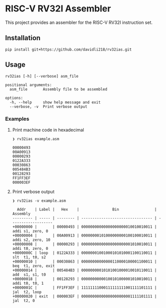 # RISC-V RV32I Assembler

This project provides an assembler for the RISC-V RV32I instruction set.



## Installation

```shell
pip install git+https://github.com/davidli218/rv32ias.git
```



## Usage

```
rv32ias [-h] [--verbose] asm_file

positional arguments:
  asm_file       Assembly file to be assembled

options:
  -h, --help     show help message and exit
  --verbose, -v  Print verbose output
```

### Examples

1. Print machine code in hexadecimal

   ```
   ❯ rv32ias example.asm
   
   00000493
   00A00913
   00000293
   0122A333
   00030863
   005484B3
   00128293
   FF1FF3EF
   000003EF
   ```

2. Print verbose output

   ```
   ❯ rv32ias -v example.asm
   
     Addr    | Label |   Hex    |               Bin                |      Assembly      
   --------- | ----- | -------- | -------------------------------- | -------------------
   +00000000 |       | 00000493 | 00000000000000000000010010010011 | addi s1, zero, 0
   +00000004 |       | 00A00913 | 00000000101000000000100100010011 | addi s2, zero, 10
   +00000008 |       | 00000293 | 00000000000000000000001010010011 | addi t0, zero, 0
   +0000000C | loop  | 0122A333 | 00000001001000101010001100110011 | slt  t1, t0, s2
   +00000010 |       | 00030863 | 00000000000000110000100001100011 | beq  t1, zero, exit
   +00000014 |       | 005484B3 | 00000000010101001000010010110011 | add  s1, s1, t0
   +00000018 |       | 00128293 | 00000000000100101000001010010011 | addi t0, t0, 1
   +0000001C |       | FF1FF3EF | 11111111000111111111001111101111 | jal  t2, loop
   +00000020 | exit  | 000003EF | 00000000000000000000001111101111 | jal  t2, 0
   ```

